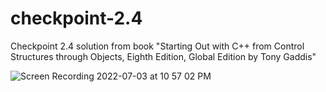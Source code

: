 # checkpoint-2.4
Checkpoint 2.4 solution from book "Starting Out with C++ from Control Structures through Objects, Eighth Edition, Global Edition by Tony Gaddis"

![Screen Recording 2022-07-03 at 10 57 02 PM](https://user-images.githubusercontent.com/13820251/177074155-ff5ba7de-b6d9-4ab7-bfc1-c3a36e718f38.gif)
